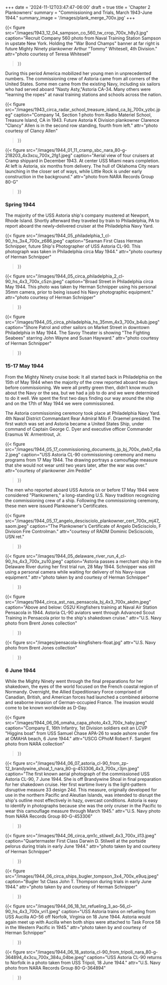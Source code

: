 +++
date = '2024-11-12T03:47:47-06:00'
draft = true
title = 'Chapter 2 Plankowners'
summary = "Commissioning and Trials, March 1943-June 1944."
summary_image = '/images/plank_merge_700x.jpg'
+++

{{< figure src="/images/1943_12_04_sampson_co_560_tw_crop_700x_h8y3.jpg" 
           caption="Recruit Company 560 photo from Naval Training Station Sampson in upstate New York. Holding the \"War Bond Champs\" banner at far right is future Mighty Ninety plankowner Arthur \"Tommy\" Whitesell, 4th Division." 
           attr="photo courtesy of Teresa Whitesell"
>}}

During this period America mobilized her young men in unprecedented numbers. The commissioning crew of Astoria came from all corners of the United States. Some men came from the existing Navy, including six sailors who had served aboard "Nasty Asty,"Astoria CA-34. Many others were "learning the ropes" at naval training stations and schools across the nation.

{{< figure src="/images/1943_circa_radar_school_treasure_island_ca_bj_700x_yzbc.jpeg" 
           caption="Company 14, Section 1 photo from Radio Materiel School, Treasure Island, CA in 1943. Future Astoria K Division plankowner Clarence \"Clancy\" Allen is in the second row standing, fourth from left." 
           attr="photo courtesy of Clancy Allen"
>}}

{{< figure src="/images/1944_01_11_cramp_sbc_nara_80-g-218203_4x3xcu_700x_2fg1.jpeg" 
           caption="Aerial view of four cruisers at Cramp shipyard in December 1943. At center USS Miami nears completion. At left is Astoria, six months from delivery. The hull of Oklahoma City nears launching in the closer set of ways, while Little Rock is under early construction in the background." 
           attr="photo from NARA Records Group 80-G"
>}}

### Spring 1944
The majority of the USS Astoria ship's company mustered at Newport, Rhode Island. Shortly afterward they traveled by train to Philadelphia, PA to report aboard the newly-delivered cruiser at the Philadelphia Navy Yard.

{{< figure src="/images/1944_05_philadelphia_1_cl-90_hs_3x4_700x_z686.jpeg" 
           caption="Seaman First Class Herman Schnipper, future Ship's Photographer of USS Astoria CL-90. This photograph was taken in Philadelphia circa May 1944." 
           attr="photo courtesy of Herman Schnipper"
>}}

{{< figure src="/images/1944_05_circa_philadelphia_2_cl-90_hs_4x3_700x_c5zn.jpeg" 
           caption="Broad Street in Philadelphia circa May 1944. This photo was taken by Herman Schnipper using his personal 35mm camera, prior to being issued his Navy photographic equipment." 
           attr="photo courtesy of Herman Schnipper"
>}}

{{< figure src="/images/1944_05_circa_philadelphia_hs_35mm_4x3_700x_b4ub.jpeg" 
           caption="Shore Patrol and other sailors on Market Street in downtown Philadelphia in May 1944. The Savoy Theater is showing \"The Fighting Seabees\" starring John Wayne and Susan Hayward." 
           attr="photo courtesy of Herman Schnipper"
>}}

### 15-17 May 1944
From the Mighty Ninety cruise book:
It all started back in Philadelphia on the 15th of May 1944 when the majority of the crew reported aboard two days before commissioning. We were all pretty green then, didn’t know much about the Navy or the sea, but we had a job to do and we were determined to do it well. We spent the first two days finding our way around the ship and on the 17th of May 1944 we were commissioned.

The Astoria commissioning ceremony took place at Philadelphia Navy Yard. 4th Naval District Commandant Rear Admiral Milo F. Draemel presided. The first watch was set and Astoria became a United States Ship, under command of Captain George C. Dyer and executive officer Commander Erasmus W. Armentrout, Jr.

{{< figure src="/images/1944_05_17_commissioning_documents_jp_bj_700x_dwb7_r6a2.jpeg" 
           caption="USS Astoria CL-90 commissioning ceremony and menu programs from 17 May 1944. The drawing portrays a camouflage measure that she would not wear until two years later, after the war was over." 
           attr="courtesy of plankowner Jim Peddie"
>}}

The men who reported aboard USS Astoria on or before 17 May 1944 were considered "Plankowners," a long-standing U.S. Navy tradition recognizing the commissioning crew of a ship. Following the commissioning ceremony, these men were issued Plankowner's Certificates.

{{< figure src="/images/1944_05_17_angelo_descisciolo_plankowner_cert_700x_mj47_saom.jpeg" 
           caption="The Plankowner's Certificate of Angelo DeScisciolo, F Division Fire Controlman." 
           attr="courtesy of RADM Dominic DeScisciolo, USN ret."
>}}

{{< figure src="/images/1944_05_delaware_river_run_4_cl-90_hs_4x3_700x_zu10.jpeg" 
           caption="Astoria passes a merchant ship in the Delaware River during her first trial run, 28 May 1944. Schnipper was still using a personal camera while waiting for delivery of his Navy-issue equipment." 
           attr="photo taken by and courtesy of Herman Schnipper"
>}}

{{< figure src="/images/1944_circa_ast_nas_pensacola_bj_4x3_700x_akdm.jpeg" 
           caption="Above and below: OS2U Kingfishers training at Naval Air Station Pensacola in 1944. Astoria CL-90 aviators went through Advanced Scout Training in Pensacola prior to the ship's shakedown cruise." 
           attr="U.S. Navy photo from Brent Jones collection"
>}}

{{< figure src="/images/pensacola-kingfishers-float.jpg" 
           attr="U.S. Navy photo from Brent Jones collection"
>}}

### 6 June 1944
While the Mighty Ninety went through the final preparations for her shakedown, the eyes of the world focused on the French coastal region of Normandy. Overnight, the Allied Expeditionary Force comprised of Canadian, British, and American forces had launched a combined airborne and seaborne invasion of German-occupied France. The invasion would come to be known worldwide as D-Day.

{{< figure src="/images/1944_06_06_omaha_capa_photo_4x3_700x_haby.jpeg" 
           caption="Company E, 16th Infantry, 1st Division soldiers exit an LCVP \"Higgins boat\" from USS Samuel Chase APA-26 to wade ashore under fire at OMAHA beach, 6 June 1944." 
           attr="USCG CPhoM Robert F. Sargent photo from NARA collection"
>}}

{{< figure src="/images/1944_06_07_astoria_cl-90_from_zp-12_brandywine_shoal_1_nara_80-g-453306_4x3_700x_r3jm.jpeg" 
           caption="The first known aerial photograph of the commissioned USS Astoria CL-90, 7 June 1944. She is off Brandywine Shoal in final preparation for her shakedown cruise. Her first wartime livery is the light-pattern disruptive measure 33 design 24d. This measure, originally developed for use in the northern Pacific and Aleutian Islands, was intended to disrupt the ship's outline most effectively in hazy, overcast conditions. Astoria is easy to identify in photographs because she was the only cruiser in the Pacific to wear this camouflage measure through March 1945." 
           attr="U.S. Navy photo from NARA Records Group 80-G-453306"
>}}

{{< figure src="/images/1944_06_circa_qm1c_stilwell_4x3_700x_il13.jpeg" 
           caption="Quartermaster First Class Darwin D. Stilwell at the portside pelorus during trials in early June 1944." 
           attr="photo taken by and courtesy of Herman Schnipper"
>}}

{{< figure src="/images/1944_06_circa_ships_bugler_tompson_3x4_700x_e9uq.jpeg" 
           caption="Bugler 1st Class John T. Thompson during trials in early June 1944." 
           attr="photo taken by and courtesy of Herman Schnipper"
>}}

{{< figure src="/images/1944_06_18_1st_refueling_3_ao-56_cl-90_hs_4x3_700x_vri1.jpeg" 
           caption="USS Astoria trains on refueling from USS Aucilla AO-56 off Norfolk, Virginia on 18 June 1944. Astoria would again meet up with Aucilla when both ships were attached to Task Force 58 in the Western Pacific in 1945." 
           attr="photo taken by and courtesy of Herman Schnipper"
>}}

{{< figure src="/images/1944_06_18_astoria_cl-90_from_tripoli_nara_80-g-364894_4x3cu_700x_384u_04be.jpeg" 
           caption="USS Astoria CL-90 returns to Norfolk in a photo taken from USS Tripoli, 18 June 1944." 
           attr="U.S. Navy photo from NARA Records Group 80-G-364894"
>}}

